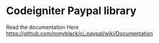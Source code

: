 Codeigniter Paypal library
=========

Read the documentation Here https://github.com/romyblack/ci_paypal/wiki/Documentation
